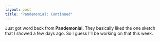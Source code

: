 ```yaml
---
layout: post
title: "Pandemonial: Continued"
---
```

Just got word back from **Pandemonial**. They basically liked the one sketch that I showed a few days ago. So I guess I'll be working on that this week.